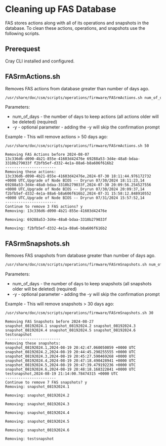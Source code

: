 # Cleaning up FAS Database

FAS stores actions along with all of its operations and snapshots in the database.
To clean these actions, operations, and snapshots use the following scripts.

## Prerequest

Cray CLI installed and configured.

## FASrmActions.sh

Removes FAS actions from database greater than number of days ago.

```bash
/usr/share/doc/csm/scripts/operations/firmware/FASrmActions.sh num_of_days [-y]
```

Parameters:
- num_of_days - the number of days to keep actions (all actions older will be deleted) (required)
- -y - optional parameter - adding the -y will skip the confirmation prompt

Example - This will remove actions > 50 days ago:

```
/usr/share/doc/csm/scripts/operations/firmware/FASrmActions.sh 50

Removing FAS Actions before 2024-08-07
13c336d6-d090-4b21-855e-41603d42476e 69288a53-3d4e-48a8-bdaa-3310b279033f f2bfb5ef-d332-4e1a-88a6-b8a606f616b2
-----------------------
Removing these actions:
13c336d6-d090-4b21-855e-41603d42476e,2024-07-30 18:11:44.976172732 +0000 UTC,Upgrade of Node BIOS -- Dryrun 07/30/2024 18:11:23,14
69288a53-3d4e-48a8-bdaa-3310b279033f,2024-07-30 20:09:56.254527556 +0000 UTC,Upgrade of Node BIOS -- Dryrun 07/30/2024 20:09:37,14
f2bfb5ef-d332-4e1a-88a6-b8a606f616b2,2024-07-31 15:58:12.848910552 +0000 UTC,Upgrade of Node BIOS -- Dryrun 07/31/2024 15:57:52,14
-----------------------
Continue to remove 3 FAS actions? y
Removing: 13c336d6-d090-4b21-855e-41603d42476e

Removing: 69288a53-3d4e-48a8-bdaa-3310b279033f

Removing: f2bfb5ef-d332-4e1a-88a6-b8a606f616b2
```

## FASrmSnapshots.sh

Removes FAS snapshots from database greater than number of days ago.

```bash
/usr/share/doc/csm/scripts/operations/firmware/FASrmSnapshots.sh num_of_days [-y]
```

Parameters:
- num_of_days - the number of days to keep snapshots (all snapshots older will be deleted) (required)
- -y - optional parameter - adding the -y will skip the confirmation prompt

Example - This will remove snapshots > 30 days ago:

```
/usr/share/doc/csm/scripts/operations/firmware/FASrmSnapshots.sh 30

Removing FAS Snapshots before 2024-08-27
snapshot_08192024.1 snapshot_08192024.2 snapshot_08192024.3 snapshot_08192024.4 snapshot_08192024.5 snapshot_08192024.6 testsnapshot
-------------------------
Removing these snapshots:
snapshot_08192024.1,2024-08-19 20:42:47.060050059 +0000 UTC
snapshot_08192024.2,2024-08-19 20:44:45.290255555 +0000 UTC
snapshot_08192024.3,2024-08-19 20:45:27.590469268 +0000 UTC
snapshot_08192024.4,2024-08-19 20:47:18.490428941 +0000 UTC
snapshot_08192024.5,2024-08-19 20:47:39.479192236 +0000 UTC
snapshot_08192024.6,2024-08-19 20:48:18.168322841 +0000 UTC
testsnapshot,2024-08-19 21:14:00.78474315 +0000 UTC
-----------------------
Continue to remove 7 FAS snapshots? y
Removing: snapshot_08192024.1

Removing: snapshot_08192024.2

Removing: snapshot_08192024.3

Removing: snapshot_08192024.4

Removing: snapshot_08192024.5

Removing: snapshot_08192024.6

Removing: testsnapshot
```